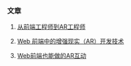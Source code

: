 ### 文章

1. [从前端工程师到AR工程师](https://zhuanlan.zhihu.com/p/26563316)

2. [Web 前端中的增强现实（AR）开发技术](http://geekplux.com/2018/01/18/augmented-reality-development-tech-in-web-frontend.html)

3. [Web前端也能做的AR互动](http://tgideas.qq.com/webplat/info/news_version3/804/7104/7106/m5723/201612/537832.shtml)